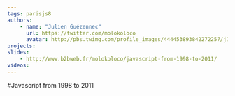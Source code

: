 ```yaml
---
tags: parisjs8
authors:
    - name: "Julien Guézennec"
      url: https://twitter.com/molokoloco
      avatar: http://pbs.twimg.com/profile_images/444453893842272257/jIAYmLqI_bigger.jpeg
projects:
slides:
    - http://www.b2bweb.fr/molokoloco/javascript-from-1998-to-2011/
videos:
---
```

#Javascript from 1998 to 2011
